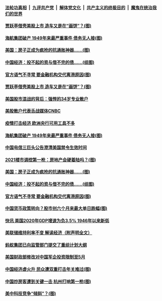 

####  [法轮功真相](../../../../basic/blob/master/README.md?t=01301431) &nbsp;|&nbsp; [九评共产党](../../../../9ping.md/blob/master/README.md?t=01301431) &nbsp;|&nbsp; [解体党文化](../../../../jtdwh.md/blob/master/README.md?t=01301431)  &nbsp;|&nbsp; [共产主义的终极目的](../../../../gczydzjmd.md/blob/master/README.md?t=01301431) &nbsp;|&nbsp; [魔鬼在统治我们的世界](../../../../mgztzwmdsj.md/blob/master/README.md?t=01301431) 

#### [贾跃亭借壳美股上市 造车又是在“画饼”？(图)](../pages/p5/960810.md?t=01301431) 

#### [海航集团破产 1949年来最严重事件 债务无人接(图)](../pages/p5/960758.md?t=01301431) 


#### [美国：房子正成为疯抢的抗通胀神器……(图)](../pages/p5/960696.md?t=01301431) 

#### [中国经济：投不起的资与借不完的债……(组图)](../pages/p5/960676.md?t=01301431) 

#### [官方语气不寻常 要金融机构交代离港原因(图)](../pages/p5/960646.md?t=01301431) 

#### [贾跃亭借壳美股上市 造车又是在“画饼”？(图)](../pages/p5/960810.md?t=01301431) 

#### [美国股市混战的背后：强悍的34岁专业散户](../pages/p5/960779.md?t=01301431) 

#### [美股散户代表舌战媒体CNBC](../pages/p5/960778.md?t=01301431) 

#### [疫情打击经济 欧洲央行可用工具不多](../pages/p5/960777.md?t=01301431) 

#### [海航集团破产 1949年来最严重事件 债务无人接(图)](../pages/p5/960758.md?t=01301431) 

#### [中国电信三巨头公告澄清美国禁令生效时间](../pages/p5/960754.md?t=01301431) 


#### [2021楼市调控第一枪：房地产会硬着陆吗？(图)](../pages/p5/960685.md?t=01301431) 

#### [美国：房子正成为疯抢的抗通胀神器……(图)](../pages/p5/960696.md?t=01301431) 

#### [中国经济：投不起的资与借不完的债……(组图)](../pages/p5/960676.md?t=01301431) 

#### [官方语气不寻常 要金融机构交代离港原因(图)](../pages/p5/960646.md?t=01301431) 

#### [中国货币政策转向？股市创六个月来最大单日跌幅(图)](../pages/p5/960638.md?t=01301431) 

#### [快讯 美国2020年GDP增速为负3.5% 1946年以来新低](../pages/p5/960636.md?t=01301431) 

#### [美联储维持利率不变 解读经济（附声明全文）](../pages/p5/960634.md?t=01301431) 

#### [蚂蚁集团已向监管部门提交了重组计划大纲](../pages/p5/960633.md?t=01301431) 

#### [美国财政部修改对中国军企投资限制至5月](../pages/p5/960625.md?t=01301431) 

#### [中国经济虚火升 民众遭双重打击年关难过(图)](../pages/p5/960621.md?t=01301431) 


#### [中国炒房客遭到关键一击 杭州打响第一枪(图)](../pages/p5/960553.md?t=01301431) 

#### [美中科技竞争“倾斜”？(图)](../pages/p5/960588.md?t=01301431) 

